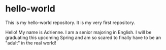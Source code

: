 # hello-world
This is my hello-world repository. It is my very first repository.

Hello! My name is Adrienne. I am a senior majoring in English. I will be graduating this upcoming Spring and am so scared to finally have to be an "adult" in the real world!
